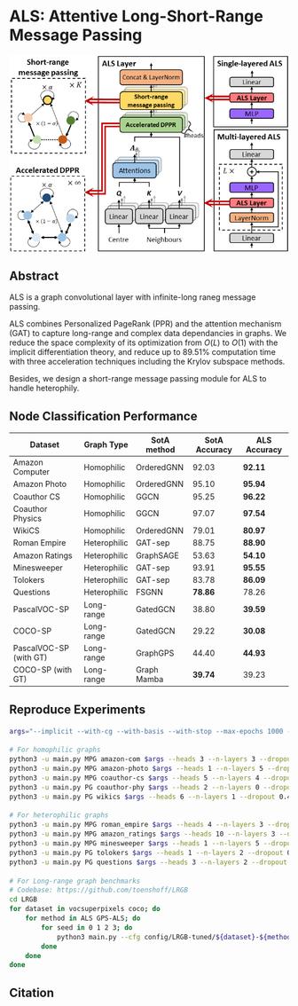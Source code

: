 # ALS: Attentive Long-Short-Range Message Passing

![](arch.png)

## Abstract

ALS is a graph convolutional layer with infinite-long raneg message passing.

ALS combines Personalized PageRank (PPR) and the attention mechanism (GAT) to capture long-range and complex data dependancies in graphs.
We reduce the space complexity of its optimization from $O(L)$ to $O(1)$ with the implicit differentiation theory, and reduce up to 89.51% computation time with three acceleration techniques including the Krylov subspace methods.

Besides, we design a short-range message passing module for ALS to handle heterophily.

## Node Classification Performance

| Dataset                | Graph Type   | SotA method | SotA Accuracy | **ALS Accuracy** |
|------------------------|--------------|-------------|---------------|------------------|
| Amazon Computer        | Homophilic   | OrderedGNN  | 92.03         | **92.11**        |
| Amazon Photo           | Homophilic   | OrderedGNN  | 95.10         | **95.94**        |
| Coauthor CS            | Homophilic   | GGCN        | 95.25         | **96.22**        |
| Coauthor Physics       | Homophilic   | GGCN        | 97.07         | **97.54**        |
| WikiCS                 | Homophilic   | OrderedGNN  | 79.01         | **80.97**        |
| Roman Empire           | Heterophilic | GAT-sep     | 88.75         | **88.90**        |
| Amazon Ratings         | Heterophilic | GraphSAGE   | 53.63         | **54.10**        |
| Minesweeper            | Heterophilic | GAT-sep     | 93.91         | **95.55**        |
| Tolokers               | Heterophilic | GAT-sep     | 83.78         | **86.09**        |
| Questions              | Heterophilic | FSGNN       | **78.86**     | 78.26            |
| PascalVOC-SP           | Long-range   | GatedGCN    | 38.80         | **39.59**        |
| COCO-SP                | Long-range   | GatedGCN    | 29.22         | **30.08**        |
| PascalVOC-SP (with GT) | Long-range   | GraphGPS    | 44.40         | **44.93**        |
| COCO-SP (with GT)      | Long-range   | Graph Mamba | **39.74**     | 39.23            |

## Reproduce Experiments

```bash
args="--implicit --with-cg --with-basis --with-stop --max-epochs 1000 --runs 10 --early-stop-epochs 100 --hidden 32"

# For homophilic graphs
python3 -u main.py MPG amazon-com $args --heads 3 --n-layers 3 --dropout 0.3 --lr 0.010 --alpha 0.08 --asym --skip-connections 5 --weighted --dot-attention
python3 -u main.py MPG amazon-photo $args --heads 1 --n-layers 5 --dropout 0.5 --lr 0.010 --alpha 0.20 --asym --skip-connections 1 --weighted --dot-attention
python3 -u main.py MPG coauthor-cs $args --heads 5 --n-layers 4 --dropout 0.5 --lr 0.005 --alpha 0.39 --skip-connections 4
python3 -u main.py PG coauthor-phy $args --heads 2 --n-layers 0 --dropout 0.6 --lr 0.001 --alpha 0.46 --skip-connections 6 --weighted --dot-attention
python3 -u main.py PG wikics $args --heads 6 --n-layers 1 --dropout 0.4 --lr 0.001 --alpha 0.14 --asym --skip-connections 0 --weighted --dot-attention

# For heterophilic graphs
python3 -u main.py MPG roman_empire $args --heads 4 --n-layers 3 --dropout 0.5 --lr 0.010 --alpha 0.22 --asym --skip-connections 3 --weighted
python3 -u main.py MPG amazon_ratings $args --heads 10 --n-layers 3 --dropout 0.4 --lr 0.001 --alpha 0.53 --asym --skip-connections 1 --weighted
python3 -u main.py MPG minesweeper $args --heads 1 --n-layers 5 --dropout 0.4 --lr 0.001 --alpha 0.32 --asym --skip-connections 3 --weighted
python3 -u main.py PG tolokers $args --heads 1 --n-layers 2 --dropout 0.5 --lr 0.010 --alpha 0.07 --skip-connections 6
python3 -u main.py PG questions $args --heads 3 --n-layers 2 --dropout 0.7 --lr 0.001 --alpha 0.06 --skip-connections 5 --weighted

# For Long-range graph benchmarks 
# Codebase: https://github.com/toenshoff/LRGB
cd LRGB
for dataset in vocsuperpixels coco; do
    for method in ALS GPS-ALS; do
        for seed in 0 1 2 3; do
            python3 main.py --cfg config/LRGB-tuned/${dataset}-${method}.yaml seed $seed
        done
    done
done
```

## Citation
